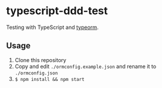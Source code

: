 # typescript-ddd-test

Testing with TypeScript and [typeorm](https://typeorm.github.io).

## Usage

1. Clone this repository
2. Copy and edit `./ormconfig.example.json` and rename it to `./ormconfig.json`
3. `$ npm install && npm start`
